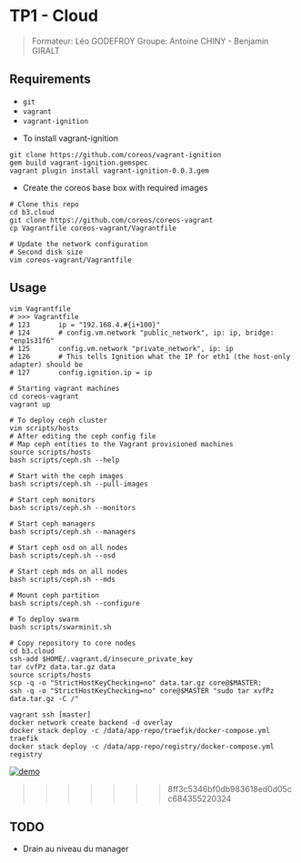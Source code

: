 # TP1 - Cloud
> Formateur: Léo GODEFROY
> Groupe: Antoine CHINY - Benjamin GIRALT

## Requirements
- `git`
- `vagrant`
- `vagrant-ignition`

* To install vagrant-ignition
```
git clone https://github.com/coreos/vagrant-ignition
gem build vagrant-ignition.gemspec
vagrant plugin install vagrant-ignition-0.0.3.gem
```

* Create the coreos base box with required images
```
# Clone this repo
cd b3.cloud
git clone https://github.com/coreos/coreos-vagrant
cp Vagrantfile coreos-vagrant/Vagrantfile

# Update the network configuration
# Second disk size
vim coreos-vagrant/Vagrantfile
```

## Usage

```
vim Vagrantfile
# >>> Vagrantfile
# 123       ip = "192.168.4.#{i+100}"
# 124       # config.vm.network "public_network", ip: ip, bridge: "enp1s31f6"
# 125       config.vm.network "private_network", ip: ip
# 126       # This tells Ignition what the IP for eth1 (the host-only adapter) should be
# 127       config.ignition.ip = ip

# Starting vagrant machines
cd coreos-vagrant
vagrant up

# To deploy ceph cluster
vim scripts/hosts
# After editing the ceph config file
# Map ceph entities to the Vagrant provisioned machines
source scripts/hosts
bash scripts/ceph.sh --help

# Start with the ceph images
bash scripts/ceph.sh --pull-images

# Start ceph monitors
bash scripts/ceph.sh --monitors

# Start ceph managers
bash scripts/ceph.sh --managers

# Start ceph osd on all nodes
bash scripts/ceph.sh --osd

# Start ceph mds on all nodes
bash scripts/ceph.sh --mds

# Mount ceph partition
bash scripts/ceph.sh --configure

# To deploy swarm
bash scripts/swarminit.sh

# Copy repository to core nodes
cd b3.cloud
ssh-add $HOME/.vagrant.d/insecure_private_key
tar cvfPz data.tar.gz data
source scripts/hosts
scp -q -o "StrictHostKeyChecking=no" data.tar.gz core@$MASTER:
ssh -q -o "StrictHostKeyChecking=no" core@$MASTER "sudo tar xvfPz data.tar.gz -C /"

vagrant ssh [master]
docker network create backend -d overlay
docker stack deploy -c /data/app-repo/traefik/docker-compose.yml traefik
docker stack deploy -c /data/app-repo/registry/docker-compose.yml registry
```

[![demo](https://asciinema.dotfile.eu/a/21)](https://asciinema.dotfile.eu/a/21?autoplay=1)

>>>>>>> 8ff3c5346bf0db983618ed0d05cc684355220324

## TODO

- Drain au niveau du manager
